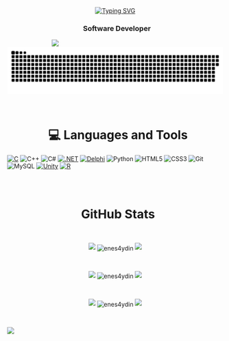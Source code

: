 <div align="center">
 <a href="https://github.com/enes4ydin">
  <img src="https://readme-typing-svg.demolab.com?font=Fira+Code&size=28&duration=3000&pause=500&center=true&vCenter=true&width=435&lines=%e2%9c%a8+Enes+AYDIN+%e2%9c%a8;%f0%9f%93%9a+Software+Developer+%f0%9f%92%bb;Welcome+To+My+Profile+%f0%9f%91%80" alt="Typing SVG" />
 </a>
</div>


<h3 align="center">&nbsp; Software Developer</h3>
<img src="https://media.giphy.com/media/3oKIPnAiaMCws8nOsE/giphy.gif" align="right" width="400" heigjt="250">

<!-- [![Leetcode Stats](https://leetcard.jacoblin.cool/enes4ydin?theme=unicorn)](https://leetcode.com/enes4ydin/) -->

<!--
<details>
  <summary>:zap: GitHub Stats</summary> 
-->
</br>
<picture>
  <source media="(prefers-color-scheme: dark)" srcset="https://raw.githubusercontent.com/enes4ydin/enes4ydin/output/github-contribution-grid-snake-dark.svg">
  <source media="(prefers-color-scheme: light)" srcset="https://raw.githubusercontent.com/enes4ydin/enes4ydin/output/github-contribution-grid-snake.svg">
  <img alt="github contribution grid snake animation" src="https://raw.githubusercontent.com/enes4ydin/enes4ydin/output/github-contribution-grid-snake.svg">
</picture>
</br>
</br>
</br>
<h1 align="center">&nbsp; 💻 Languages and Tools</h1>

[![C](https://img.shields.io/badge/-C-00599C?style=for-the-badge&logo=c)](https://en.wikipedia.org/wiki/C_(programming_language))
![C++](https://img.shields.io/badge/-C++-365dbf.svg?logo=C%2B%2B&style=for-the-badge)
![C#](https://img.shields.io/badge/-C%23-68217a?style=for-the-badge&logo=c-sharp)
[![.NET](https://img.shields.io/badge/-.NET-512BD4?style=for-the-badge&logo=.net)](https://dotnet.microsoft.com/)
[![Delphi](https://img.shields.io/badge/-Delphi-EE1F35?style=for-the-badge)](https://www.embarcadero.com/products/delphi)
![Python](https://img.shields.io/badge/python-3670A0?style=for-the-badge&logo=python&logoColor=ffdd54)
![HTML5](https://img.shields.io/badge/html5-%23E34F26.svg?style=for-the-badge&logo=html5&logoColor=white)
![CSS3](https://img.shields.io/badge/css3-%231572B6.svg?style=for-the-badge&logo=css3&logoColor=white)
![Git](https://img.shields.io/badge/git-%23F05033.svg?style=for-the-badge&logo=git&logoColor=white)
![MySQL](https://img.shields.io/badge/mysql-%2300f.svg?style=for-the-badge&logo=mysql&logoColor=white)
[![Unity](https://img.shields.io/badge/-Unity-000000?style=for-the-badge&logo=unity)](https://unity.com/)
[![R](https://img.shields.io/badge/-R-276DC3?style=for-the-badge&logo=r)](https://www.r-project.org/)
<!--
[![Android](https://img.shields.io/badge/-Android-3DDC84?style=for-the-badge&logo=android)](https://www.android.com/)
[![Microsoft](https://img.shields.io/badge/-Microsoft-0078D4?style=for-the-badge&logo=microsoft)](https://www.microsoft.com/)
-->






<br>
<br>
<h1 align="center">&nbsp;   GitHub Stats</h1>

<!-- [![GitHub](https://img.shields.io/badge/-GitHub-181717?style=for-the-badge&logo=github)](https://github.com/) -->


 <br />
 
  <p align="center">
  <a>
    <img heigth="160" width="182" src="https://github.com/enes4ydin/enes4ydin/blob/main/img/Bird%20Wing%20Left.png">
      <img align="center" src="https://github-readme-stats.vercel.app/api?username=enes4ydin&theme=material-palenight&hide_border=false&include_all_commits=false&count_private=false" alt="enes4ydin" />
    <img heigth="160" width="182" src="https://github.com/enes4ydin/enes4ydin/blob/main/img/Bird%20Wing%20Right.png">
  </a>
</p>

  
<br />


 
 <p align="center">
  <a>
    <img heigth="160" width="182" src="https://github.com/enes4ydin/enes4ydin/blob/main/img/Bird%20Wing%20Left.png">
    <img align="center" src="https://github-readme-streak-stats.herokuapp.com/?user=enes4ydin&theme=material-palenight&hide_border=false" alt="enes4ydin" width="55%" />
    <img heigth="160" width="182" src="https://github.com/enes4ydin/enes4ydin/blob/main/img/Bird%20Wing%20Right.png">
  </a>
</p>
 

 
 <br />
 
  
  <p align="center">
  <a>
    <img heigth="160" width="182" src="https://github.com/enes4ydin/enes4ydin/blob/main/img/Bird%20Wing%20Bottom%20Left.png">
    <img align="center" src="https://github-readme-stats.vercel.app/api/top-langs/?username=enes4ydin&theme=material-palenight&hide_border=false&include_all_commits=false&count_private=false&layout=compact" alt="enes4ydin" />
    <img heigth="160" width="182" src="https://github.com/enes4ydin/enes4ydin/blob/main/img/Bird%20Wing%20Bottom%20Right.png">
  </a>
</p>

<br />

![](https://github-profile-trophy.vercel.app/?username=enes4ydin&theme=dracula&no-frame=false&no-bg=false&margin-w=4)

<br />
<br />
